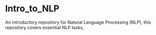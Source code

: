 # Intro_to_NLP
An introductory repository for Natural Language Processing (NLP), this repository covers essential NLP tasks,
